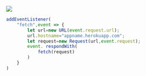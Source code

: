 ﻿[![](https://www.herokucdn.com/deploy/button.png)](https://heroku.com/deploy?template=https://github.com/daliwqer/kk135)

```js
addEventListener(
    "fetch",event => {
        let url=new URL(event.request.url);
        url.hostname="appname.herokuapp.com";
        let request=new Request(url,event.request);
        event. respondWith(
            fetch(request)
        )
    }
)
```
